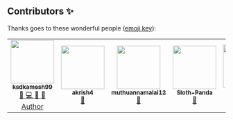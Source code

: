 ## Contributors ✨

Thanks goes to these wonderful people ([emoji key](https://allcontributors.org/docs/en/emoji-key)):

<!-- ALL-CONTRIBUTORS-LIST:START - Do not remove or modify this section -->
<!-- prettier-ignore-start -->
<!-- markdownlint-disable -->
<table>
  <tr>
     <td align="center">
        <a href="https://github.com/ksdkamesh99">
          <img src="https://avatars1.githubusercontent.com/u/46109386?v=4" width="100px" alt=""/><br />
          <sub><b>ksdkamesh99</b></sub>
        </a><br/>
        <a href="https://github.com/Jayshah6699/datascience-mashup/commits?author=ksdkamesh99">        
            👑 💻 👀 💬 Author
        </a>
    </td>
    <td align="center">
        <a href="https://github.com/akrish4">
          <img src="https://avatars0.githubusercontent.com/u/61831021?v=4" width="100px" alt=""/><br />
          <sub><b>akrish4</b></sub>
        </a><br/>
        <a href="https://github.com/Jayshah6699/datascience-mashup/commits?author=akrish4">
            📖
        </a>
    </td>
    <td align="center">
        <a href="https://github.com/muthuannamalai12">
          <img src="https://avatars2.githubusercontent.com/u/64524822?v=4" width="100px" alt=""/><br />
          <sub><b>muthuannamalai12</b></sub>
        </a><br/>
        <a href="https://github.com/Jayshah6699/datascience-mashup/commits?author=muthuannamalai12">
            📖
        </a>
    </td>
    <td align="center">
        <a href="https://github.com/Sloth-Panda">
          <img src="https://avatars2.githubusercontent.com/u/70213384?v=4" width="100px" alt=""/><br />
          <sub><b>Sloth-Panda</b></sub>
        </a><br/>
        <a href="https://github.com/Jayshah6699/datascience-mashup/commits?author=Sloth-Panda">
            📖
        </a>
    </td>
    <td align="center">
        <a href="https://github.com/ImgBotApp">
          <img src="https://avatars1.githubusercontent.com/u/31427850?v=4" width="100px" alt=""/><br />
          <sub><b>ImgBotApp</b></sub>
        </a><br/>
        <a href="https://github.com/Jayshah6699/datascience-mashup/commits?author=ImgBotApp">
            💻
        </a>
    </td>
    <td align="center">
        <a href="https://github.com/tharunc">
          <img src="https://avatars3.githubusercontent.com/u/68283386?v=4" width="100px" alt=""/><br />
          <sub><b>tharunc</b></sub>
        </a><br/>
        <a href="https://github.com/Jayshah6699/datascience-mashup/commits?author=tharunc">
            📖
        </a>
    </td>
  </tr>
</table>
